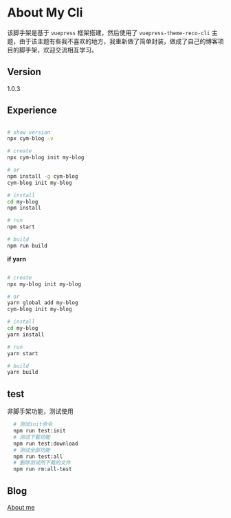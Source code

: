 # About My Cli

该脚手架是基于 `vuepress` 框架搭建，然后使用了 `vuepress-theme-reco-cli` 主题，由于该主题有些我不喜欢的地方，我重新做了简单封装，做成了自己的博客项目的脚手架，欢迎交流相互学习。

## Version

1.0.3

## Experience

```sh

# show version
npx cym-blog -v

# create
npx cym-blog init my-blog

# or
npm install -g cym-blog
cym-blog init my-blog

# install
cd my-blog
npm install

# run
npm start

# build
npm run build
```

**if yarn**

```bash

# create
npx my-blog init my-blog

# or
yarn global add my-blog
cym-blog init my-blog

# install
cd my-blog
yarn install

# run
yarn start

# build
yarn build
```

## test

非脚手架功能，测试使用

```sh
  # 测试init命令
  npm run test:init
  # 测试下载功能
  npm run test:download
  # 测试全部功能
  npm run test:all
  # 删除测试所下载的文件
  npm run rm:all-test
```

## Blog

[About me](http://chengyuming.cn/)
